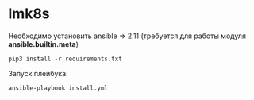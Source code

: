 # lmk8s
Необходимо установить ansible => 2.11 (требуется для работы модуля **ansible.builtin.meta**)
```
pip3 install -r requirements.txt
```

Запуск плейбука:
```
ansible-playbook install.yml
```